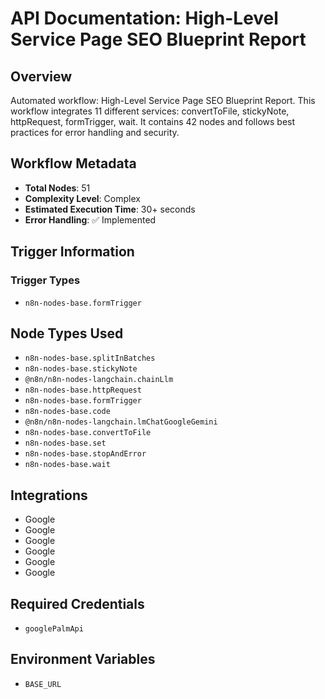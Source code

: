 # API Documentation: High-Level Service Page SEO Blueprint Report

## Overview
Automated workflow: High-Level Service Page SEO Blueprint Report. This workflow integrates 11 different services: convertToFile, stickyNote, httpRequest, formTrigger, wait. It contains 42 nodes and follows best practices for error handling and security.

## Workflow Metadata
- **Total Nodes**: 51
- **Complexity Level**: Complex
- **Estimated Execution Time**: 30+ seconds
- **Error Handling**: ✅ Implemented

## Trigger Information
### Trigger Types
- `n8n-nodes-base.formTrigger`

## Node Types Used
- `n8n-nodes-base.splitInBatches`
- `n8n-nodes-base.stickyNote`
- `@n8n/n8n-nodes-langchain.chainLlm`
- `n8n-nodes-base.httpRequest`
- `n8n-nodes-base.formTrigger`
- `n8n-nodes-base.code`
- `@n8n/n8n-nodes-langchain.lmChatGoogleGemini`
- `n8n-nodes-base.convertToFile`
- `n8n-nodes-base.set`
- `n8n-nodes-base.stopAndError`
- `n8n-nodes-base.wait`

## Integrations
- Google
- Google
- Google
- Google
- Google
- Google

## Required Credentials
- `googlePalmApi`

## Environment Variables
- `BASE_URL`
